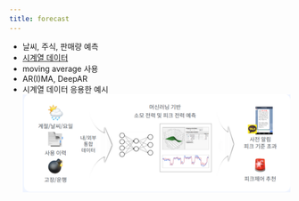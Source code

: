 ```yaml
---
title: forecast
---
```


- 날씨, 주식, 판매량 예측
- [시계열 데이터](https://code7ssage.github.io/시계열-데이터/)
- moving average 사용
- AR(I)MA, DeepAR
- 시계열 데이터 응용한 예시 
    ![image](https://github.com/code7ssage/code7ssage.github.io/blob/master/assets/attached%20file/Pasted%20image%2020240103113033.png?raw=true)
    